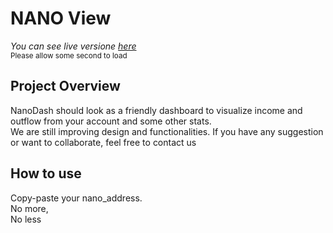 # NANO View
*You can see live versione [here](https://nanodash.herokuapp.com/)* \
<sub>Please allow some second to load</sub>

## Project Overview
NanoDash should look as a friendly dashboard to visualize income and outflow from your account and some other stats. \
We are still improving design and functionalities. If you have any suggestion or want to collaborate, feel free to contact us

## How to use
Copy-paste your nano_address. \
No more, \
No less 
